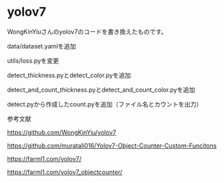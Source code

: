 # yolov7
WongKinYiuさんのyolov7のコードを書き換えたものです。

data/dataset.yamlを追加

utils/loss.pyを変更

detect_thickness.pyとdetect_color.pyを追加

detect_and_count_thickness.pyとdetect_and_count_color.pyを追加

detect.pyから作成したcount.pyを追加（ファイル名とカウントを出力）

参考文献

https://github.com/WongKinYiu/yolov7

https://github.com/muratali016/Yolov7-Object-Counter-Custom-Funcitons

https://farml1.com/yolov7/

https://farml1.com/yolov7_objectcounter/